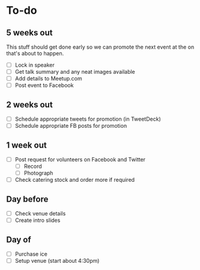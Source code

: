 <event description>

# To-do

## 5 weeks out

This stuff should get done early so we can promote the next event at the on that's about to happen.

* [ ] Lock in speaker
* [ ] Get talk summary and any neat images available
* [ ] Add details to Meetup.com
* [ ] Post event to Facebook

## 2 weeks out

* [ ] Schedule appropriate tweets for promotion (in TweetDeck)
* [ ] Schedule appropriate FB posts for promotion

## 1 week out

* [ ] Post request for volunteers on Facebook and Twitter
  * [ ] Record
  * [ ] Photograph
* [ ] Check catering stock and order more if required

## Day before

* [ ] Check venue details
* [ ] Create intro slides

## Day of

* [ ] Purchase ice
* [ ] Setup venue (start about 4:30pm)
